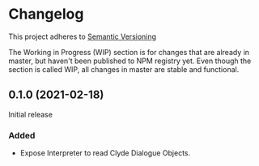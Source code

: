# Changelog

This project adheres to [Semantic Versioning](https://semver.org/spec/v2.0.0.html)

The Working in Progress (WIP) section is for changes that are already in master, but haven't been published to NPM registry yet. Even though the section is called WIP, all changes in master are stable and functional.

## 0.1.0 (2021-02-18)

Initial release

### Added

- Expose Interpreter to read Clyde Dialogue Objects.
